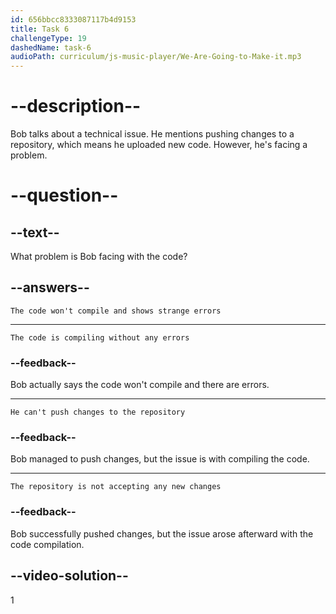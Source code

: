 ```yaml
---
id: 656bbcc8333087117b4d9153
title: Task 6
challengeType: 19
dashedName: task-6
audioPath: curriculum/js-music-player/We-Are-Going-to-Make-it.mp3
---
```


<!--
AUDIO REFERENCE: 
Bob: I pushed some changes to the repository earlier, but now the code won't compile. It's showing some strange errors.
-->

# --description--

Bob talks about a technical issue. He mentions pushing changes to a repository, which means he uploaded new code. However, he's facing a problem.

# --question--

## --text--

What problem is Bob facing with the code?

## --answers--

`The code won't compile and shows strange errors`

---

`The code is compiling without any errors`

### --feedback--

Bob actually says the code won't compile and there are errors.

---

`He can't push changes to the repository`

### --feedback--

Bob managed to push changes, but the issue is with compiling the code.

---

`The repository is not accepting any new changes`

### --feedback--

Bob successfully pushed changes, but the issue arose afterward with the code compilation.

## --video-solution--

1
